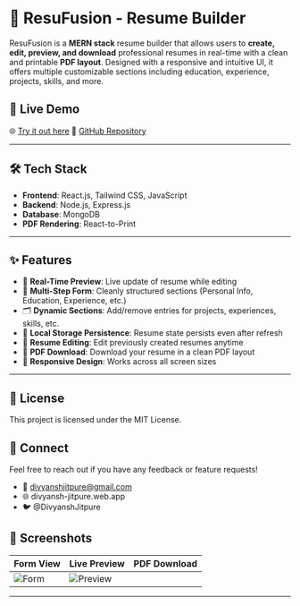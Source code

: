 # 📝 ResuFusion - Resume Builder

ResuFusion is a **MERN stack** resume builder that allows users to **create, edit, preview, and download** professional resumes in real-time with a clean and printable **PDF layout**. Designed with a responsive and intuitive UI, it offers multiple customizable sections including education, experience, projects, skills, and more.

## 🚀 Live Demo
🌐 [Try it out here]([https://your-live-demo-link.com](https://resufusion.web.app/))  
📁 [GitHub Repository](https://github.com/Divyansh-Jitpure/ResuFusion)

---

## 🛠️ Tech Stack

- **Frontend**: React.js, Tailwind CSS, JavaScript  
- **Backend**: Node.js, Express.js  
- **Database**: MongoDB  
- **PDF Rendering**: React-to-Print

---

## ✨ Features

- 🔄 **Real-Time Preview**: Live update of resume while editing
- 🧩 **Multi-Step Form**: Cleanly structured sections (Personal Info, Education, Experience, etc.)
- 🗂️ **Dynamic Sections**: Add/remove entries for projects, experiences, skills, etc.
- 💾 **Local Storage Persistence**: Resume state persists even after refresh
- 📝 **Resume Editing**: Edit previously created resumes anytime
- 📄 **PDF Download**: Download your resume in a clean PDF layout
- 📱 **Responsive Design**: Works across all screen sizes

---

## 📄 License
This project is licensed under the MIT License.

## 💬 Connect
Feel free to reach out if you have any feedback or feature requests!
- 📧 divyanshjitpure@gmail.com
- 🌐 divyansh-jitpure.web.app
- 🐦 @DivyanshJitpure

## 📸 Screenshots

| Form View | Live Preview | PDF Download |
|----------|--------------|---------------|
| ![Form](./screenshots/form-view.png) | ![Preview](./screenshots/live-preview.png) 



---

